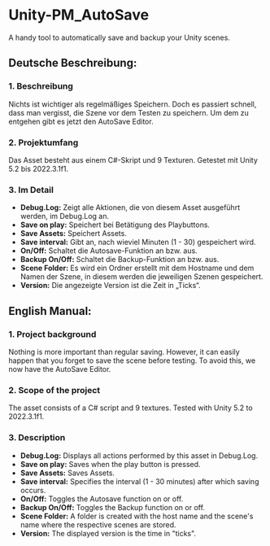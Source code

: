 # Unity-PM_AutoSave
A handy tool to automatically save and backup your Unity scenes.

## Deutsche Beschreibung:

### 1. Beschreibung

Nichts ist wichtiger als regelmäßiges Speichern. Doch es passiert schnell, dass man vergisst, die Szene vor dem Testen zu speichern. Um dem zu entgehen gibt es jetzt den AutoSave Editor.

### 2. Projektumfang

Das Asset besteht aus einem C#-Skript und 9 Texturen. Getestet mit Unity 5.2 bis 2022.3.1f1.

### 3. Im Detail

- **Debug.Log:** Zeigt alle Aktionen, die von diesem Asset ausgeführt werden, im Debug.Log an.
- **Save on play:** Speichert bei Betätigung des Playbuttons.
- **Save Assets:** Speichert Assets.
- **Save interval:** Gibt an, nach wieviel Minuten (1 - 30) gespeichert wird.
- **On/Off:** Schaltet die Autosave-Funktion an bzw. aus.
- **Backup On/Off:** Schaltet die Backup-Funktion an bzw. aus.
- **Scene Folder:** Es wird ein Ordner erstellt mit dem Hostname und dem Namen der Szene, in diesem werden die jeweiligen Szenen gespeichert.
- **Version:** Die angezeigte Version ist die Zeit in „Ticks“.

## English Manual:

### 1. Project background

Nothing is more important than regular saving. However, it can easily happen that you forget to save the scene before testing. To avoid this, we now have the AutoSave Editor.

### 2. Scope of the project

The asset consists of a C# script and 9 textures. Tested with Unity 5.2 to 2022.3.1f1.

### 3. Description

- **Debug.Log:** Displays all actions performed by this asset in Debug.Log.
- **Save on play:** Saves when the play button is pressed.
- **Save Assets:** Saves Assets.
- **Save interval:** Specifies the interval (1 - 30 minutes) after which saving occurs.
- **On/Off:** Toggles the Autosave function on or off.
- **Backup On/Off:** Toggles the Backup function on or off.
- **Scene Folder:** A folder is created with the host name and the scene's name where the respective scenes are stored.
- **Version:** The displayed version is the time in "ticks".